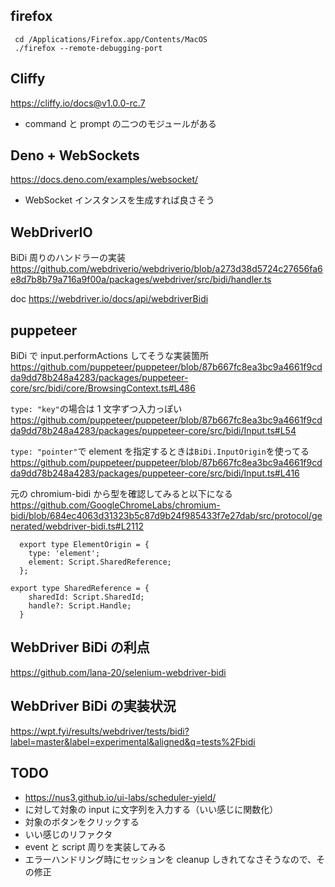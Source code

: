 ## firefox

```shell
 cd /Applications/Firefox.app/Contents/MacOS
 ./firefox --remote-debugging-port
```

## Cliffy

https://cliffy.io/docs@v1.0.0-rc.7

- command と prompt の二つのモジュールがある

## Deno + WebSockets

https://docs.deno.com/examples/websocket/

- WebSocket インスタンスを生成すれば良さそう

## WebDriverIO

BiDi 周りのハンドラーの実装
https://github.com/webdriverio/webdriverio/blob/a273d38d5724c27656fa6e8d7b8b79a716a9f00a/packages/webdriver/src/bidi/handler.ts

doc
https://webdriver.io/docs/api/webdriverBidi

## puppeteer

BiDi で input.performActions してそうな実装箇所
https://github.com/puppeteer/puppeteer/blob/87b667fc8ea3bc9a4661f9cdda9dd78b248a4283/packages/puppeteer-core/src/bidi/core/BrowsingContext.ts#L486

`type: "key"`の場合は 1 文字ずつ入力っぽい
https://github.com/puppeteer/puppeteer/blob/87b667fc8ea3bc9a4661f9cdda9dd78b248a4283/packages/puppeteer-core/src/bidi/Input.ts#L54

`type: "pointer"`で element を指定するときは`BiDi.InputOrigin`を使ってる
https://github.com/puppeteer/puppeteer/blob/87b667fc8ea3bc9a4661f9cdda9dd78b248a4283/packages/puppeteer-core/src/bidi/Input.ts#L416

元の chromium-bidi から型を確認してみると以下になる
https://github.com/GoogleChromeLabs/chromium-bidi/blob/684ec4063d31323b5c87d9b24f985433f7e27dab/src/protocol/generated/webdriver-bidi.ts#L2112

```
  export type ElementOrigin = {
    type: 'element';
    element: Script.SharedReference;
  };

export type SharedReference = {
    sharedId: Script.SharedId;
    handle?: Script.Handle;
  }
```

## WebDriver BiDi の利点

https://github.com/lana-20/selenium-webdriver-bidi

## WebDriver BiDi の実装状況

https://wpt.fyi/results/webdriver/tests/bidi?label=master&label=experimental&aligned&q=tests%2Fbidi

## TODO

- https://nus3.github.io/ui-labs/scheduler-yield/
- に対して対象の input に文字列を入力する（いい感じに関数化）
- 対象のボタンをクリックする
- いい感じのリファクタ
- event と script 周りを実装してみる
- エラーハンドリング時にセッションを cleanup しきれてなさそうなので、その修正
